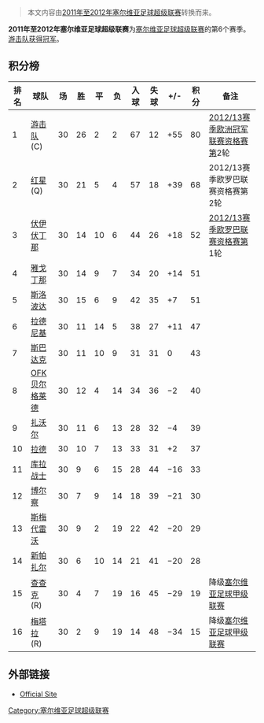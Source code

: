 > 本文内容由[2011年至2012年塞尔维亚足球超级联赛](https://zh.wikipedia.org/wiki/2011年至2012年塞尔维亚足球超级联赛)转换而来。


**2011年至2012年塞尔维亚足球超级联赛**为[塞尔维亚足球超级联赛](../Page/塞尔维亚足球超级联赛.md "wikilink")的第6个赛季。[游击队获得冠军](https://zh.wikipedia.org/wiki/游击队足球俱乐部 "wikilink")。

## 积分榜

| 排名 | 球队                                                               | 场  | 胜  | 平  | 负  | 入球 | 失球 | \+/- | 积分 | 备注                                                                                |
| -- | ---------------------------------------------------------------- | -- | -- | -- | -- | -- | -- | ---- | -- | --------------------------------------------------------------------------------- |
| 1  | [游击队](https://zh.wikipedia.org/wiki/游击队足球俱乐部 "wikilink")(C)      | 30 | 26 | 2  | 2  | 67 | 12 | \+55 | 80 | [2012/13赛季欧洲冠军联赛资格赛第](https://zh.wikipedia.org/wiki/2012/13赛季欧洲冠军联赛 "wikilink")2轮 |
| 2  | [红星](https://zh.wikipedia.org/wiki/贝尔格莱德红星足球俱乐部 "wikilink") (Q)  | 30 | 21 | 5  | 4  | 57 | 18 | \+39 | 68 | 2012/13赛季欧罗巴联赛资格赛第2轮                                                              |
| 3  | [伏伊伏丁那](../Page/伏伊伏丁那足球俱乐部.md "wikilink")                        | 30 | 14 | 10 | 6  | 44 | 26 | \+18 | 52 | [2012/13赛季欧罗巴联赛资格赛第](https://zh.wikipedia.org/wiki/2012/13赛季欧罗巴联赛 "wikilink")1轮   |
| 4  | [雅戈丁那](https://zh.wikipedia.org/wiki/雅戈丁那足球俱乐部 "wikilink")       | 30 | 14 | 9  | 7  | 34 | 20 | \+14 | 51 |                                                                                   |
| 5  | [斯洛波达](https://zh.wikipedia.org/wiki/斯洛波达 "wikilink")            | 30 | 15 | 6  | 9  | 42 | 35 | \+7  | 51 |                                                                                   |
| 6  | [拉德尼基](https://zh.wikipedia.org/wiki/拉德尼基足球俱乐部 "wikilink")       | 30 | 11 | 14 | 5  | 38 | 27 | \+11 | 47 |                                                                                   |
| 7  | [斯巴达克](https://zh.wikipedia.org/wiki/兹拉蒂博沃达斯巴达克足球俱乐部 "wikilink") | 30 | 11 | 10 | 9  | 31 | 31 | 0    | 43 |                                                                                   |
| 8  | [OFK贝尔格莱德](https://zh.wikipedia.org/wiki/OFK贝尔格莱德 "wikilink")    | 30 | 12 | 4  | 14 | 34 | 36 | −2   | 40 |                                                                                   |
| 9  | [扎沃尔](https://zh.wikipedia.org/wiki/扎沃尔 "wikilink")              | 30 | 11 | 6  | 13 | 28 | 32 | −4   | 39 |                                                                                   |
| 10 | [拉德](https://zh.wikipedia.org/wiki/拉德足球俱乐部 "wikilink")           | 30 | 10 | 7  | 13 | 33 | 31 | \+2  | 37 |                                                                                   |
| 11 | [库拉战士](https://zh.wikipedia.org/wiki/库拉战士足球俱乐部 "wikilink")       | 30 | 9  | 6  | 15 | 28 | 44 | −16  | 33 |                                                                                   |
| 12 | [博尔察](https://zh.wikipedia.org/wiki/博尔察足球俱乐部 "wikilink")         | 30 | 7  | 9  | 14 | 18 | 39 | −21  | 30 |                                                                                   |
| 13 | [斯梅代雷沃](../Page/斯梅代雷沃.md "wikilink")                             | 30 | 9  | 2  | 19 | 22 | 42 | −20  | 29 |                                                                                   |
| 14 | [新帕扎尔](https://zh.wikipedia.org/wiki/新帕扎尔足球俱乐部 "wikilink")       | 30 | 6  | 10 | 14 | 21 | 41 | −20  | 28 |                                                                                   |
| 15 | [查查克](https://zh.wikipedia.org/wiki/查查克足球俱乐部 "wikilink") (R)     | 30 | 4  | 7  | 19 | 16 | 45 | −29  | 19 | 降级[塞尔维亚足球甲级联赛](../Page/塞尔维亚足球甲级联赛.md "wikilink")                                  |
| 16 | [梅塔拉](https://zh.wikipedia.org/wiki/梅塔拉 "wikilink") (R)          | 30 | 2  | 9  | 19 | 14 | 48 | −34  | 15 | 降级[塞尔维亚足球甲级联赛](../Page/塞尔维亚足球甲级联赛.md "wikilink")                                  |

## 外部链接

  - [Official Site](http://www.superliga.rs/)

[Category:塞尔维亚足球超级联赛](https://zh.wikipedia.org/wiki/Category:塞尔维亚足球超级联赛 "wikilink")